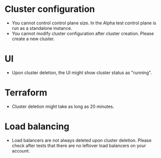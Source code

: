 # Cluster configuration

- You cannot control control plane size. In the Alpha test control plane is run as a standalone instance.
- You cannot modify cluster configuration after cluster creation. Please create a new cluster.

# UI

- Upon cluster deletion, the UI might show cluster status as "running".

# Terraform

- Cluster deletion might take as long as 20 minutes.

# Load balancing

- Load balancers are not always deleted upon cluster deletion. Please check after tests that there are no leftover load balancers on your account.
